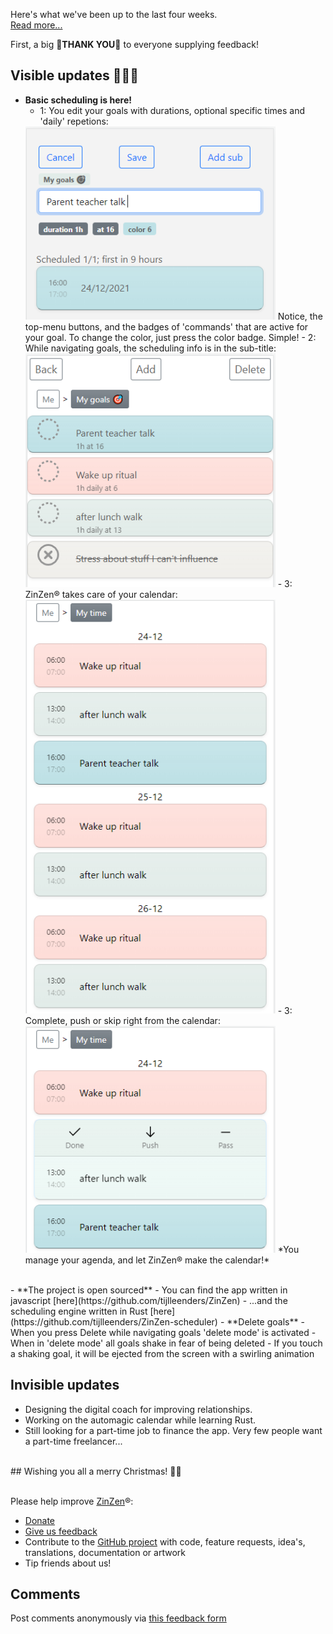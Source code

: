 Here's what we've been up to the last four weeks.  
[Read more...](https://blog.zinzen.me/2021/12/24/App-update.html)   

First, a big 🙏**THANK YOU**🙏 to everyone supplying feedback!  

## Visible updates 🎁🎁🎁
- **Basic scheduling is here!**
  - 1: You edit your goals with durations, optional specific times and 'daily' repetions:  
  <img src="/img/edit_goal_for_first_calendar.PNG" alt="drawing" width="400"/>  
  Notice, the top-menu buttons, and the badges of 'commands' that are active for your goal.  
  To change the color, just press the color badge. Simple!  
  - 2: While navigating goals, the scheduling info is in the sub-title:  
  <img src="/img/first_calendar_and_top_menu_buttons.PNG" alt="drawing" width="400"/>  
  - 3: ZinZen® takes care of your calendar:  
  <img src="/img/first_calendar_view.PNG" alt="drawing" width="400"/>  
  - 3: Complete, push or skip right from the calendar:  
  <img src="/img/edit_slot.PNG" alt="drawing" width="400"/>  
  *You manage your agenda, and let ZinZen® make the calendar!*
<br />  
- **The project is open sourced**
  - You can find the app written in javascript [here](https://github.com/tijlleenders/ZinZen)  
  - ...and the scheduling engine written in Rust [here](https://github.com/tijlleenders/ZinZen-scheduler)  
- **Delete goals**
  - When you press Delete while navigating goals 'delete mode' is activated
  - When in 'delete mode' all goals shake in fear of being deleted
  - If you touch a shaking goal, it will be ejected from the screen with a swirling animation


## Invisible updates
- Designing the digital coach for improving relationships.
- Working on the automagic calendar while learning Rust.
- Still looking for a part-time job to finance the app. Very few people want a part-time freelancer...
<br />  
## Wishing you all a merry Christmas! 🎄🎅
<br />
<br />

Please help improve [ZinZen](https://zinzen.me)®:  
- [Donate](https://donate.stripe.com/6oE4jK1iPcPT1m89AA)
- [Give us feedback](https://zinzen.me/Feedback)
- Contribute to the [GitHub project](https://github.com/tijlleenders/ZinZen) with code, feature requests, idea's, translations, documentation or artwork  
- Tip friends about us!

## Comments  
Post comments anonymously via [this feedback form](https://zinzen.me/Feedback)  